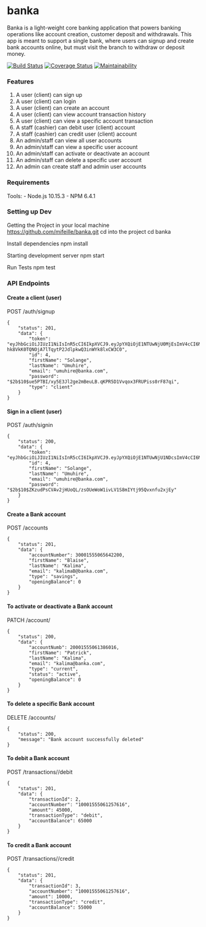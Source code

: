 # banka

Banka is a light-weight core banking application that powers banking operations like account creation, customer deposit and withdrawals. This app is meant to support a single bank, where users can signup and create bank accounts online, but must visit the branch to withdraw or deposit money.

[![Build Status](https://travis-ci.org/mifeille/banka.svg?branch=develop)](https://travis-ci.org/mifeille/banka)  [![Coverage Status](https://coveralls.io/repos/github/mifeille/banka/badge.svg?branch=develop)](https://coveralls.io/github/mifeille/banka?branch=develop)  [![Maintainability](https://api.codeclimate.com/v1/badges/6f9d176365640932903b/maintainability)](https://codeclimate.com/github/mifeille/banka/maintainability)


### Features

1. A user (client) can sign up 
2. A user (client) can login
3. A user (client) can create an account
4. A user (client) can view account transaction history
5. A user (client) can view a specific account transaction
6. A staff (cashier) can debit user (client) account
7. A staff (cashier) can credit user (client) account
8. An admin/staff can view all user accounts
9. An admin/staff can view a specific user account
10. An admin/staff can activate or deactivate an account
11. An admin/staff can delete a specific user account
12. An admin can create staff and admin user accounts

### Requirements

Tools: - Node.js 10.15.3     - NPM 6.4.1

### Setting up Dev

Getting the Project in your local machine https://github.com/mifeille/banka.git cd into the project cd banka

Install dependencies npm install

Starting development server npm start

Run Tests npm test

### API Endpoints

#### Create a client (user) 

POST /auth/signup

```
{
    "status": 201,
    "data": {
        "token": "eyJhbGciOiJIUzI1NiIsInR5cCI6IkpXVCJ9.eyJpYXQiOjE1NTUwNjU0MjEsImV4cCI6MTU1NTE1MTgyMX0.-hk8VkK0TQNOjA7lTqytP2JdlpkwQ3inWYk8lxCW3C0",
        "id": 4,
        "firstName": "Solange",
        "lastName": "Umuhire",
        "email": "umuhire@banka.com",
        "password": "$2b$10$ue5PTBI/xy5E3Jl2ge2mBeuLB.qKPR5D1Vvqox3FRUPiss0rF87qi",
        "type": "client"
    }
}
```

#### Sign in a client (user)

POST /auth/signin

```
{
    "status": 200,
    "data": {
        "token": "eyJhbGciOiJIUzI1NiIsInR5cCI6IkpXVCJ9.eyJpYXQiOjE1NTUwNjU1NDcsImV4cCI6MTU1NTE1MTk0N30.wwKcHj3ye5xIazSqRxlOC8CD4RHpuqkipXIQxOvr0zA",
        "id": 4,
        "firstName": "Solange",
        "lastName": "Umuhire",
        "email": "umuhire@banka.com",
        "password": "$2b$10$ZKzudPsCVAv2jHUoQL/zsOUeWoW1ivLV1S8mIYtj95Qvxnfu2xjEy"
    }
}
```

#### Create a Bank account

POST /accounts

```
{
    "status": 201,
    "data": {
        "accountNumber": 30001555065642200,
        "firstName": "Blaise",
        "lastName": "Kalima",
        "email": "kalimaB@banka.com",
        "type": "savings",
        "openingBalance": 0
    }
}
```

#### To activate or deactivate a Bank account

PATCH /account/<account-number>

```
{
    "status": 200,
    "data": {
        "accountNumb": 20001555061386016,
        "firstName": "Patrick",
        "lastName": "Kalima",
        "email": "kalima@banka.com",
        "type": "current",
        "status": "active",
        "openingBalance": 0
    }
}
```

#### To delete a specific Bank account

DELETE /accounts/<account-number>

```
{
    "status": 200,
    "message": "Bank account successfully deleted"
}
```

#### To debit a Bank account

POST /transactions/<account-number>/debit

```
{
    "status": 201,
    "data": {
        "transactionId": 2,
        "accountNumber": "10001555061257616",
        "amount": 45000,
        "transactionType": "debit",
        "accountBalance": 65000
    }
}
```


#### To credit a Bank account

POST /transactions/<account-number>/credit

```
{
    "status": 201,
    "data": {
        "transactionId": 3,
        "accountNumber": "10001555061257616",
        "amount": 10000,
        "transactionType": "credit",
        "accountBalance": 55000
    }
}
```
